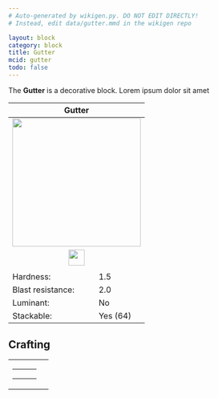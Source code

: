 ```yaml
---
# Auto-generated by wikigen.py. DO NOT EDIT DIRECTLY!
# Instead, edit data/gutter.mmd in the wikigen repo

layout: block
category: block
title: Gutter
mcid: gutter
todo: false
---
```


The **Gutter** is a decorative block. Lorem ipsum dolor sit amet

<table class="block-info"><thead><tr>
<th colspan=2>Gutter</th>
</tr></thead><tbody><tr>
<tr><td colspan=2 style="text-align:center"><img src="/allotment/img/textures/allotment/gutter.png" width="256" height="256" alt="" class="preview-icon"></td></tr>
<tr><td colspan=2 style="text-align:center"><img src="/allotment/img/inventory_textures/allotment/gutter.png" width="32" height="32" alt="" class="inventory-icon"></td></tr>
<tr><td colspan=2 style="text-align:center"><span class="tool-info tool-pickaxe tool-level-1" title="Requires a Wooden/Gold Pickaxe"></span></td></tr>
<tr><td>Hardness:</td><td>1.5</td></tr>
<tr><td>Blast resistance:</td><td>2.0</td></tr>
<tr><td>Luminant:</td><td>No</td></tr>
<tr><td>Stackable:</td><td>Yes (64)</td></tr>
</tr></tbody></table>

## Crafting

<table class="crafting-recipe crafting-shaped"><tbody><tr>
<td><table class="crafting-grid"><tbody>
<tr>
<td>
<span title="Iron Bars" class="item item-minecraft:iron_bars item-type-item" style="background-image:url(&quot;/allotment/img/inventory_textures/minecraft/iron_bars.png&quot;)"></span>
</td>
<td>
<span title="Iron Bars" class="item item-minecraft:iron_bars item-type-item" style="background-image:url(&quot;/allotment/img/inventory_textures/minecraft/iron_bars.png&quot;)"></span>
</td>
<td>
<span class="item item-empty-space"></span>
</td>
</tr>
<tr>
<td>
<span title="Iron Bars" class="item item-minecraft:iron_bars item-type-item" style="background-image:url(&quot;/allotment/img/inventory_textures/minecraft/iron_bars.png&quot;)"></span>
</td>
<td>
<span title="Iron Bars" class="item item-minecraft:iron_bars item-type-item" style="background-image:url(&quot;/allotment/img/inventory_textures/minecraft/iron_bars.png&quot;)"></span>
</td>
<td>
<span class="item item-empty-space"></span>
</td>
</tr>
<tr>
<td>
<span class="item item-empty-space"></span>
</td>
<td>
<span class="item item-empty-space"></span>
</td>
<td>
<span class="item item-empty-space"></span>
</td>
</tr>
</tbody></table></td>
<td class="result">
<div class="result-inner">
<div class="result-slot">
<span title="Gutter" class="item item-allotment:gutter" style="background-image:url(&quot;/allotment/img/inventory_textures/allotment/gutter.png&quot;)"></span>
</div>
</div>
</td>
</tr></tbody></table>
